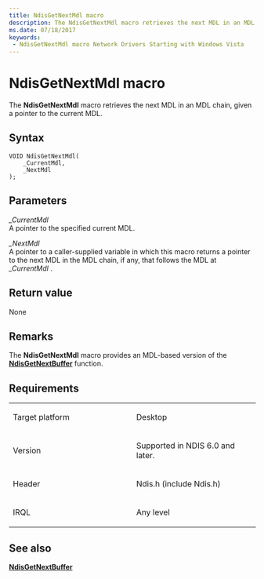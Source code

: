 ```yaml
---
title: NdisGetNextMdl macro
description: The NdisGetNextMdl macro retrieves the next MDL in an MDL chain, given a pointer to the current MDL.
ms.date: 07/18/2017
keywords:
 - NdisGetNextMdl macro Network Drivers Starting with Windows Vista
---
```


# NdisGetNextMdl macro


The **NdisGetNextMdl** macro retrieves the next MDL in an MDL chain, given a pointer to the current MDL.

## Syntax

```ManagedCPlusPlus
VOID NdisGetNextMdl(
    _CurrentMdl,
    _NextMdl
);
```

## Parameters

*\_CurrentMdl*   
A pointer to the specified current MDL.

*\_NextMdl*   
A pointer to a caller-supplied variable in which this macro returns a pointer to the next MDL in the MDL chain, if any, that follows the MDL at *\_CurrentMdl* .

## Return value

None

## Remarks

The **NdisGetNextMdl** macro provides an MDL-based version of the [**NdisGetNextBuffer**](/previous-versions/windows/hardware/network/ff552070(v=vs.85)) function.

## Requirements

<table>
<colgroup>
<col width="50%" />
<col width="50%" />
</colgroup>
<tbody>
<tr class="odd">
<td><p>Target platform</p></td>
<td>Desktop</td>
</tr>
<tr class="even">
<td><p>Version</p></td>
<td><p>Supported in NDIS 6.0 and later.</p></td>
</tr>
<tr class="odd">
<td><p>Header</p></td>
<td>Ndis.h (include Ndis.h)</td>
</tr>
<tr class="even">
<td><p>IRQL</p></td>
<td><p>Any level</p></td>
</tr>
</tbody>
</table>

## See also


[**NdisGetNextBuffer**](/previous-versions/windows/hardware/network/ff552070(v=vs.85))

 

